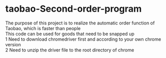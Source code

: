 # taobao-Second-order-program
The purpose of this project is to realize the automatic order function of Taobao, which is faster than people  
This code can be used for goods that need to be snapped up  
1 Need to download chromedriver first and according to your own chrome version  
2 Need to unzip the driver file to the root directory of chrome  

